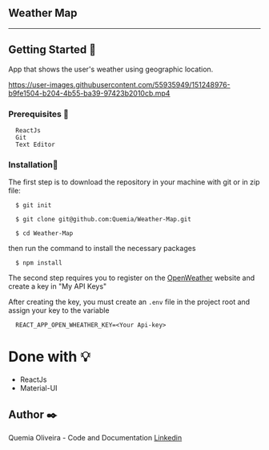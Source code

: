 ## Weather Map

---

## Getting Started :rocket:

App that shows the user's weather using geographic location.



https://user-images.githubusercontent.com/55935949/151248976-b9fe1504-b204-4b55-ba39-97423b2010cb.mp4




### Prerequisites :page_with_curl:

```
  ReactJs
  Git
  Text Editor
```

### Installation:wrench:

The first step is to download the repository in your machine with git or in zip file:

```shell
  $ git init

  $ git clone git@github.com:Quemia/Weather-Map.git

  $ cd Weather-Map
```

then run the command to install the necessary packages

```shell
  $ npm install
```

The second step requires you to register on the [OpenWeather](https://openweathermap.org/api) website and create a key in "My API Keys"

After creating the key, you must create an `.env` file in the project root and assign your key to the variable

```react
  REACT_APP_OPEN_WHEATHER_KEY=<Your Api-key>
```

# Done with :bulb:

- ReactJs
- Material-UI

## Author :black_nib:

Quemia Oliveira - Code and Documentation [Linkedin](https://www.linkedin.com/in/quemia-caroline-alves-de-oliveira-635042209/)
